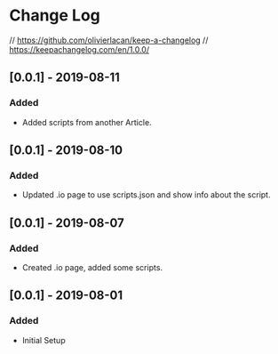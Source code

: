 # Change Log

// https://github.com/olivierlacan/keep-a-changelog
// https://keepachangelog.com/en/1.0.0/

## [0.0.1] - 2019-08-11
### Added
- Added scripts from another Article.

## [0.0.1] - 2019-08-10
### Added
- Updated .io page to use scripts.json and show info about the script.

## [0.0.1] - 2019-08-07
### Added
- Created .io page, added some scripts.

## [0.0.1] - 2019-08-01
### Added
- Initial Setup
